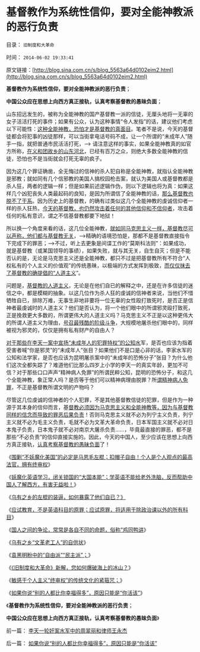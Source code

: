 # 基督教作为系统性信仰，要对全能神教派的恶行负责

目录： `旧制度和大革命` 

时间： `2014-06-02 19:33:41` 

原文链接：[http://blog.sina.com.cn/s/blog_5563a64d0102eim2.html](http://blog.sina.com.cn/s/blog_5563a64d0102eim2.html)

**基督教作为系统性信仰，要对全能神教派的恶行负责**；

**中国公众应在思想上向西方真正接轨，认真考察基督教的愚昧负面**；

山东招远发生的，被称为全能神教的国产基督教一派的信徒，无厘头地将一无辜的女子活活打死的事件；如果有公众，认为这种事情“令人发指”的话，建议他们考虑以下可能性：[这种全能神教，恐怕才是基督教的真面目](../../../2011/3/23/西方传统文化的愚昧落后.md)。笔者不是说，今天的基督徒都会将犯事的凶徒那样，可以当街拿电话号码不成，让一个所谓的“未成年人”随手一指，就把普通市民活活打死，——>
请注意这样的事实，如果全能神教真的如官方所称，[在义和团故乡的山东河北](../../../2010/12/26/义和团运动以来的重大错误.md)，已经有百万之众，则绝大多数全能神教的信徒，恐怕也不是当街就会打死无辜的疯子。

因为这几个罪证确凿，全无悔过的信神的杀人犯自称是全能神教，就指认全能神教是邪教；就如同有几个信邪教的美国人搞校园枪击案，就认为美国人或基督教都是杀人狂，两者的逻辑一样；但是如果前述逻辑作伪，则以下逻辑也将为真：如果这样几个凶犯丧失人类最起码的良知，是因为所谓信了全能神教的话，[那么基督教也脱不了干系](../../../2010/11/3/“政治改革”必须首先在法学中精确定义.md)。因为历史上的基督教，的确有过类似这几个全能神教的虔诚信仰者一样的杀人狂热，[今天的基督教，也仍然攻击着任何的其他信仰和不信仰者](../../../2011/3/23/基督教不是人权的标准；美国不是民主的权威.md)，攻击着任何的私有意识，谓之不信基督教都要下地狱！

所以换一个角度来看的话，这几位全能神教，[就如同马克思主义一样，基督教尽可以声称，他们都与基督教无关](../../../2013/4/11/基督教的圣徒不是“民主自由”的圣徒.md)，——>精确的语境恐怕是，那都不是基督教直接指令下完成下的罪恶；——>不过，听上去更象是间谍工作的“莫斯科法则”：如果成功，就是基督教（或某国领导的事绩），如果失败，就与其无关，自生自灭；但是不能否认的是，无论是马克思主义还是全能神教，都只不过是把基督教所有不符合“人权私有的个人主义的价值观”的传统愚昧，以极端的方式发挥到极致，[而仅仅抹去了基督教的确提倡的“人道主义](../../../2014/4/24/为什么蒙古和日本侵略者残忍，资本主义社会慈善繁荣？.md)”。

问题是，[基督教的人道主义](../../../2014/4/23/公有制是否极权，取决于是否“慈悲为怀”.md)，无论是在他们自已的解释之中，还是在许多信徒的迷信之中，都是模糊的抽象。以这几位作为杀人狂的虔诚的信神者来说，当他们不惜牺牲自已，排除万难，无事生非地非要将一位无辜的女性殴打致死时，是否正是信神者最虔诚时的人道主义？他们是否认为，将一个他们眼中的所谓邪灵殴打致死，正是挽救更大多数的，所谓更伟大的人道主义吗？马克思主义不正是以这种更伟大的所谓人道主义为理由，[号召最残酷的阶级斗争](../../../2009/7/1/鼓吹子虚乌有的阶级斗争是社会自杀.md)，大规模地屠杀他们眼中的，同样被视为邪灵的，仅仅是拥有私有财产的自由人？

[对于那些在李天一案中宣扬“未成年人的犯罪特权”的公知水](../../../2013/11/27/李天一案还没有出现司法腐败！中国司法体制是最大的赢家.md)军，是否也应该为指着受害者喊“你是邪灵”的“未成年人”张目？如果他们不是口是心非的话，李家水军的公知和法学家，是否也应该为昆明屠杀案中的“未成年的恐怖分子”张目？为什么他们这次全都失踪了？难道他们比那么四岁上小学的李天一的真实年龄，更加不可信？对于那些口口声声“精神病人免罪”的所谓民粹公知，昆明的恐怖分子，和这几个全能神教，象正常人吗？是否等于他们可以精神病理由脱罪？所[谓精神病人免罪](../../../2014/4/4/传统社会的精神病“问罪，犯罪，免罪”和心情压抑的中国.md)，不正是基督教所谓文明的产物吗？

尽管这几位虔诚的信神者的个人犯罪，不是其他基督教信徒的犯罪，但是作为一种源于其本身的信仰而言，基[督教必须因为马克思主义和全能神教等，因为与基督教同样的信念而导致的罪恶后果负责](../../../2013/4/13/圣徒战术的“非暴力”与残酷的宗教战争的逻辑关联；.md)！否则马克思主义就不必为列宁主义负责，列宁主义就不必为毛主义负责，毛就不必为文革大革命负责，日本军国主义就不必对日本鬼子负责，日本鬼子就不必对南京大屠杀负责……，毕竟最直接的罪恶，都不是那些“不必负责”的信仰直接实施的。因此，今天的中国人，至少应该在思想上向西方真正接轨，[认真考察基督教的愚昧负面](../../../2013/5/15/为什么毛棍能冒充基督徒，能挑动基督教围剿个人主义？.md)了！

《[围剿“不妖魔化美国”的必定是马恩毛左棍；扣帽子自由！个人是个人观点的最高法官，拥有终审权](../../../2014/5/22/忽悠了左棍的百度与谷歌的区别，妖魔化美国和扣帽子的自由.md)》

《[妖魔化英语学习，闭关锁国的“大国本能”；学英语不能给老外洗脑，反而帮助中国人了解西方，有害无益啦！](../../../2014/5/23/妖魔化英语学习，闭关锁国的“大国本能”.md)》

《[乌有之乡的左棍的装逼，如何暴露了他们自已？》](../../../2014/5/24/乌有之乡的左棍的装逼，如何暴露了他们自已？.md)

《[应试教育，不是英语科目的原罪；应试原罪，将适用于除政治课以外的所有科目](../../../2014/5/25/应试教育，不是英语科目的原罪，否则最终只剩下神学真理.md)》

《[国人之间的争论，常常是各自不同的命题，俗称“鸡同鸭讲](../../../2014/5/26/国人之间的争论，常常是各自不同的命题，俗称“鸡同鸭讲.md)》

《[乌有之乡“文革老工人”的自供状](../../../2014/5/27/乌有之乡“文革老工人”的自供状.md)》

《[袁黑明粉中的“自由派”“民主派”；](../../../2014/5/28/袁黑明粉中，有咱国特色的“自由派”“民主派”；.md)》

《[《旧制度和大革命》新解，您如何爆破海上的冰山？](../../../2014/5/29/《旧制度和大革命》新解，您如何爆破海上的冰山？.md)》

《[敏感于个人主义“终审权”的传统文化的紧箍咒；](../../../2014/5/30/敏感于个人主义“终审权”的传统文化的紧箍咒.md)》

《[如果你说“别的人都比你幸福得多”，原因只能是“你活该”](../../../2014/6/1/如果你说“别的人都比你幸福得多”，原因只能是“你活该”.md)》

《**基督教作为系统性信仰，要对全能神教派的恶行负责**；

**中国公众应在思想上向西方真正接轨，认真考察基督教的愚昧负面**》

前一篇： [李天一轮奸案水军中的周翠丽和律师王永杰](../../../2014/6/3/李天一轮奸案水军中的周翠丽和律师王永杰.md)

后一篇： [如果你说“别的人都比你幸福得多”，原因只能是“你活该”](../../../2014/6/1/如果你说“别的人都比你幸福得多”，原因只能是“你活该”.md)

